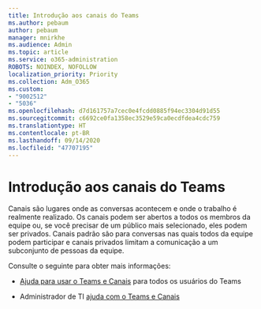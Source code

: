 ```yaml
---
title: Introdução aos canais do Teams
ms.author: pebaum
author: pebaum
manager: mnirkhe
ms.audience: Admin
ms.topic: article
ms.service: o365-administration
ROBOTS: NOINDEX, NOFOLLOW
localization_priority: Priority
ms.collection: Adm_O365
ms.custom:
- "9002512"
- "5036"
ms.openlocfilehash: d7d161757a7cec0e4fcdd0885f94ec3304d91d55
ms.sourcegitcommit: c6692ce0fa1358ec3529e59ca0ecdfdea4cdc759
ms.translationtype: HT
ms.contentlocale: pt-BR
ms.lasthandoff: 09/14/2020
ms.locfileid: "47707195"
---
```

# <a name="get-started-with-teams-channels"></a>Introdução aos canais do Teams

Canais são lugares onde as conversas acontecem e onde o trabalho é realmente realizado. Os canais podem ser abertos a todos os membros da equipe ou, se você precisar de um público mais selecionado, eles podem ser privados. Canais padrão são para conversas nas quais todos da equipe podem participar e canais privados limitam a comunicação a um subconjunto de pessoas da equipe.

Consulte o seguinte para obter mais informações:

- [Ajuda para usar o Teams e Canais](https://support.office.com/article/teams-and-channels-df38ae23-8f85-46d3-b071-cb11b9de5499) para todos os usuários do Teams

- Administrador de TI [ajuda com o Teams e Canais](https://docs.microsoft.com/microsoftteams/teams-channels-overview) 
